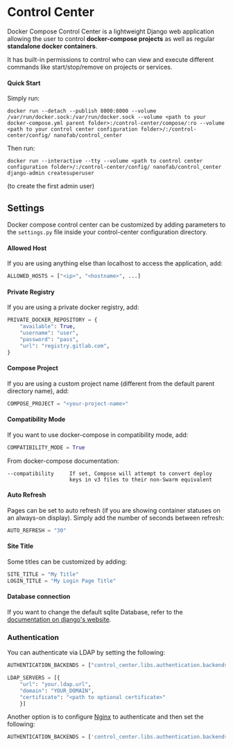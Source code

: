 # Control Center

Docker Compose Control Center is a lightweight Django web application allowing the user to control **docker-compose projects** as well as regular **standalone docker containers**.

It has built-in permissions to control who can view and execute different commands like start/stop/remove on projects or services.

#### Quick Start

Simply run: 
```
docker run --detach --publish 8000:8000 --volume /var/run/docker.sock:/var/run/docker.sock --volume <path to your docker-compose.yml parent folder>:/control-center/compose/:ro --volume <path to your control center configuration folder>/:/control-center/config/ nanofab/control_center
```

Then run:

```
docker run --interactive --tty --volume <path to control center configuration folder>/:/control-center/config/ nanofab/control_center django-admin createsuperuser
```

(to create the first admin user)

## Settings
Docker compose control center can be customized by adding parameters to the `settings.py` file inside your control-center configuration directory.

#### Allowed Host
If you are using anything else than localhost to access the application, add:
```python
ALLOWED_HOSTS = ["<ip>", "<hostname>", ...]
```

#### Private Registry
If you are using a private docker registry, add:
```python
PRIVATE_DOCKER_REPOSITORY = {
    "available": True,
    "username": "user",
    "password": "pass",
    "url": "registry.gitlab.com",
}
``` 

#### Compose Project
If you are using a custom project name (different from the default parent directory name), add:
```python
COMPOSE_PROJECT = "<your-project-name>"
```

#### Compatibility Mode
If you want to use docker-compose in compatibility mode, add:
```python
COMPATIBILITY_MODE = True
```

From docker-compose documentation:
```
--compatibility     If set, Compose will attempt to convert deploy
                    keys in v3 files to their non-Swarm equivalent
```

#### Auto Refresh
Pages can be set to auto refresh (if you are showing container statuses on an always-on display).
Simply add the number of seconds between refresh:
```python
AUTO_REFRESH = "30"
```


#### Site Title
Some titles can be customized by adding:
```python
SITE_TITLE = "My Title"
LOGIN_TITLE = "My Login Page Title"
```

#### Database connection
If you want to change the default sqlite Database, refer to the [documentation on django's website](https://docs.djangoproject.com/en/2.1/ref/databases/).

### Authentication
You can authenticate via LDAP by setting the following:
```python
AUTHENTICATION_BACKENDS = ["control_center.libs.authentication.backends.LDAPAuthenticationBackend"]

LDAP_SERVERS = [{
    "url": "your.ldap.url",
    "domain": "YOUR_DOMAIN", 
    "certificate": "<path to optional certificate>"
    }]
```

Another option is to configure [Nginx](https://hub.docker.com/r/nanofab/nginx) to authenticate and then set the following:
```python
AUTHENTICATION_BACKENDS = ['control_center.libs.authentication.backends.NginxKerberosAuthorizationHeaderAuthenticationBackend']
```